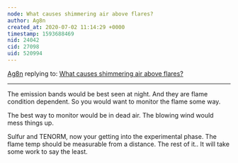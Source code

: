 ```yaml
---
node: What causes shimmering air above flares?
author: Ag8n
created_at: 2020-07-02 11:14:29 +0000
timestamp: 1593688469
nid: 24042
cid: 27098
uid: 520994
---
```




[Ag8n](../profile/Ag8n) replying to: [What causes shimmering air above flares?](../notes/kgradow1/06-25-2020/what-causes-shimmering-air-above-flares)

----
The emission bands would be best seen at night.  And they are flame condition dependent.  So you would want to monitor the flame some way.

The best way to monitor would be in dead air.  The blowing wind would mess things up.

Sulfur and TENORM, now your getting into the experimental phase.  The flame temp should be measurable from a distance.  The rest of it..  It will take some work to say the least.